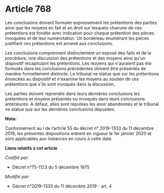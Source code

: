 # Article 768

Les conclusions doivent formuler expressément les prétentions des parties ainsi que les moyens en fait et en droit sur
lesquels chacune de ces prétentions est fondée avec indication pour chaque prétention des pièces invoquées et de leur
numérotation. Un bordereau énumérant les pièces justifiant ces prétentions est annexé aux conclusions.

Les conclusions comprennent distinctement un exposé des faits et de la procédure, une discussion des prétentions et des
moyens ainsi qu'un dispositif récapitulant les prétentions. Les moyens qui n'auraient pas été formulés dans les conclusions
précédentes doivent être présentés de manière formellement distincte. Le tribunal ne statue que sur les prétentions énoncées
au dispositif et n'examine les moyens au soutien de ces prétentions que s'ils sont invoqués dans la discussion.

Les parties doivent reprendre dans leurs dernières conclusions les prétentions et moyens présentés ou invoqués dans leurs
conclusions antérieures. A défaut, elles sont réputées les avoir abandonnés et le tribunal ne statue que sur les dernières
conclusions déposées.

**Nota:**

Conformément au I de l’article 55 du décret n° 2019-1333 du 11 décembre 2019, les présentes dispositions entrent en vigueur
le 1er janvier 2020 et sont applicables aux instances en cours à cette date.

**Liens relatifs à cet article**

_Codifié par_:

  - Décret n°75-1123 du 5 décembre 1975

_Modifié par_:

  - Décret n°2019-1333 du 11 décembre 2019 - art. 4
